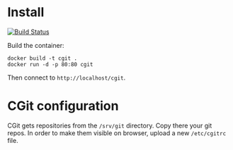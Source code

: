 # Install

[![Build Status](https://travis-ci.org/acerv/docker_cgit.svg?branch=master)](https://travis-ci.org/acerv/docker_cgit)

Build the container:

    docker build -t cgit .
    docker run -d -p 80:80 cgit 

Then connect to `http://localhost/cgit`.

# CGit configuration

CGit gets repositories from the `/srv/git` directory. Copy there your git repos.
In order to make them visible on browser, upload a new `/etc/cgitrc` file.
    
